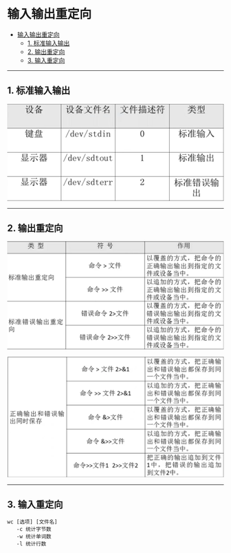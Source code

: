 # 输入输出重定向

- [输入输出重定向](#输入输出重定向)
  - [1. 标准输入输出](#1-标准输入输出)
  - [2. 输出重定向](#2-输出重定向)
  - [3. 输入重定向](#3-输入重定向)

---

## 1. 标准输入输出

![标准输入输出](images/2023-08-19-17-45-01.png)

---

## 2. 输出重定向

![输出重定向](images/2023-08-19-17-48-13.png)

![输出重定向](images/2023-08-19-17-54-50.png)

---

## 3. 输入重定向

```Linux
wc [选项] [文件名]
   -c 统计字节数
   -w 统计单词数
   -l 统计行数
```
